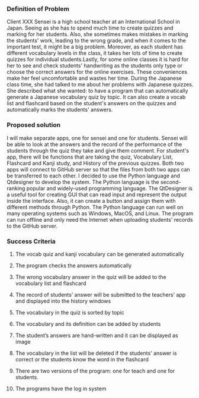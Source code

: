   ### Definition of Problem 
  
 Client XXX Sensei is a high school teacher at an International School in Japan. Seeing as she has to spend much time to create quizzes and marking for her 
 students. Also, she sometimes makes mistakes in marking the students' work, leading to the wrong grade, and when it comes to the important test, it might be a 
 big problem. Moreover, as each student has different vocabulary levels in the class, it takes her lots of time to create quizzes for individual students.Lastly, 
 for some online classes it is hard for her to see and check students' handwriting as the students only type or choose the correct answers for the online exercises. These conveniences make her feel uncomfortable and wastes her time. During the Japanese class time, she had talked to me about her problems with Japanese quizzes. She described what she wanted: to have a program that can automatically generate a Japanese vocabulary quiz by topic. It can also create a vocab list and flashcard based on the student's answers on the quizzes and automatically marks the students' answers. 
  
  ### Proposed solution
    
I will make separate apps, one for sensei and one for students. Sensei will be able to look at the answers and the record of the performance of the students 
through the quiz they take and give them comment. For student's app, there will be functions that are taking the quiz, Vocabulary List, Flashcard and Kanji study, and History of the previous quizzes. Both two apps will connect to GitHub server so that the files from both two apps can be transferred to each other. I decided to use the Python language and Qtdesigner to develop the system. The Python language is the second-ranking popular and widely-used programming language.  The QtDesigner is a useful tool for creating GUI that can read input and represent the output inside the interface. Also, it can create a button and assign them 
with different methods through Python. The Python language can run well on many operating systems such as Windows, MacOS, and Linux. The program can run offline
and only need the Internet when uploading students' records to the GitHub server.

   ### Success Criteria

1. The vocab quiz and kanji vocabulary can be generated automatically

2. The program checks the answers automatically 

3. The wrong vocabulary answer in the quiz will be added to the vocabulary list and flashcard

4. The record of students’ answer will be submitted to the teachers’ app and displayed into the history windows

5. The vocabulary in the quiz is sorted by topic

6. The vocabulary and its definition can be added by students

7. The student’s answers are hand-written and it can be displayed as image

8.  The vocabulary in the list will be deleted if the students' answer is correct or the students know the word in the flashcard

9. There are two versions of the program: one for teach and one for students.

10. The programs have the log in system












